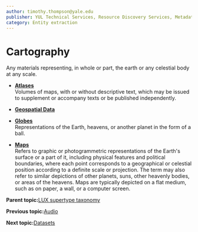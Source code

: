 ```yaml
---
author: timothy.thompson@yale.edu
publisher: YUL Technical Services, Resource Discovery Services, Metadata Services Unit
category: Entity extraction
---
```


# Cartography

Any materials representing, in whole or part, the earth or any celestial body at any scale.

-   **[Atlases](../../tasks/supertypes/atlases.md)**  
Volumes of maps, with or without descriptive text, which may be issued to supplement or accompany texts or be published independently.
-   **[Geospatial Data](../../tasks/supertypes/geospatialdata.md)**  

-   **[Globes](../../tasks/supertypes/globes.md)**  
Representations of the Earth, heavens, or another planet in the form of a ball.
-   **[Maps](../../tasks/supertypes/maps.md)**  
Refers to graphic or photogrammetric representations of the Earth's surface or a part of it, including physical features and political boundaries, where each point corresponds to a geographical or celestial position according to a definite scale or projection. The term may also refer to similar depictions of other planets, suns, other heavenly bodies, or areas of the heavens. Maps are typically depicted on a flat medium, such as on paper, a wall, or a computer screen.

**Parent topic:**[LUX supertype taxonomy](../../tasks/supertypes/supertypes.md)

**Previous topic:**[Audio](../../tasks/supertypes/audioformats.md)

**Next topic:**[Datasets](../../tasks/supertypes/dataformats.md)

